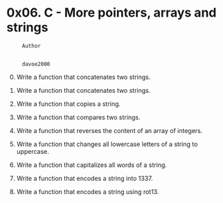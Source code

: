 #                 0x06. C - More pointers, arrays and strings



		 Author


		 davoe2000


0.  Write a function that concatenates two strings.

1.  Write a function that concatenates two strings.

2.  Write a function that copies a string.

3.  Write a function that compares two strings.

4.  Write a function that reverses the content of an array of integers.

5.  Write a function that changes all lowercase letters of a string to uppercase.

6.  Write a function that capitalizes all words of a string.

7.  Write a function that encodes a string into 1337.

8.  Write a function that encodes a string using rot13.
